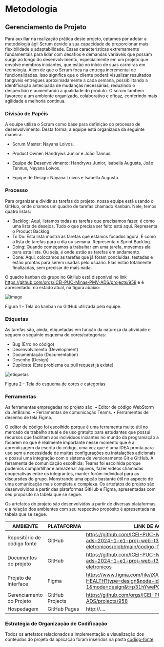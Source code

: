 
# Metodologia

## Gerenciamento de Projeto

Para auxiliar na realização prática deste projeto, optamos por adotar a metodologia ágil Scrum devido a sua capacidade de proporcionar mais flexibilidade e adaptabilidade. Essas características extremamente fundamentais para lidar com desafios e demandas variáveis que possam surgir ao longo do desenvolvimento, especialmente em um projeto que envolve membros iniciantes, que estão no início de suas carreiras em tecnologia. 
Além de que o Scrum foca na entrega incremental de funcionalidades. Isso significa que o cliente poderá visualizar resultados tangíveis entregues aproximadamente a cada semana, possibilitando a identificação antecipada de mudanças necessárias, reduzindo o desperdício e aumentando a qualidade do produto.  O scrum também favorece a um ambiente organizado, colaborativo e eficaz, conferindo mais agilidade e melhoria contínua.

### Divisão de Papéis

A equipe utiliza o Scrum como base para definição do processo de desenvolvimento. Desta forma, a equipe está organizada da seguinte maneira: 

- Scrum Master: Nayana Loivos.

- Product Owner: Handryws Junior e João Tannus.

- Equipe de Desenvolvimento: Handryws Junior, Isabella Augusta, João Tannus, Nayana Loivos.

- Equipe de Design: Nayana Loivos e Isabella Augusta.

### Processo

Para organizar e dividir as tarefas do projeto, nossa equipe está usando o GitHub, onde criamos um quadro de tarefas chamado Kanban. Nele, temos quatro listas:

- Backlog: Aqui, listamos todas as tarefas que precisamos fazer, é como uma lista de desejos. Tudo o que precisa ser feito está aqui. Representa o Product Backlog.
- To Do: Esta lista mostra as tarefas que estamos focados agora. É como a lista de tarefas para o dia ou semana. Representa o Sprint Backlog.
- Doing: Quando começamos a trabalhar em uma tarefa, movemos ela para esta lista. Ou seja, é onde estão as tarefas em andamento.
- Done: Aqui, colocamos as tarefas que já foram concluídas, testadas e estão prontas para serem usadas pelo usuário. Elas estão totalmente finalizadas, sem precisar de mais nada.

O quadro kanban do grupo no GitHub está disponível no link https://github.com/orgs/ICEI-PUC-Minas-PMV-ADS/projects/958 e é apresentado, no estado atual, na figura abaixo:

![image](https://github.com/ICEI-PUC-Minas-PMV-ADS/pmv-ads-2024-1-e1-proj-web-t3-equipe-3-residuos-eletronicos/assets/92792650/1df911d0-6779-4e21-bc6b-ab630862278f)


Figura 1 - Tela do kanban no GitHub utilizada pela equipe.

### Etiquetas
<p>As tarefas são, ainda, etiquetadas em função da natureza da atividade e seguem o seguinte esquema de cores/categorias:</p> 
<ul> 
  <li>Bug (Erro no código)</li> 
  <li>Desenvolvimento (Development)</li> 
  <li>Documentação (Documentation)</li> 
  <li>Desenho (Design)</li>   
  <li>Duplicate (Este problema ou pull request já existe)</li>   
</ul> 

  ![etiquetas](https://github.com/ICEI-PUC-Minas-PMV-ADS/pmv-ads-2024-1-e1-proj-web-t3-equipe-3-residuos-eletronicos/assets/79770782/1d801e03-69af-43b5-bce8-14d6a532ef0a)
  
Figura 2 - Tela do esquema de cores e categorias
    
### Ferramentas
As ferramentas empregadas no projeto são:
•	Editor de código WebStorm da JetBrains.
•	Ferramentas de comunicação Teams.
•	Ferramentas de desenho de tela Figma.

O editor de código foi escolhido porque é uma ferramenta muito útil no mercado de trabalho atual e de uso gratuito para estudantes que possui recursos que facilitam aos indivíduos inciantes no mundo da programação a focarem no que é realmente importante nesse momento que é a aprendizagem da escrita do código, uma vez que é uma IDEA pronta para uso sem a necessidade de muitas configurações ou instalações adicionais e possui uma integração com o sistema de versionamento Git e GitHub.
A ferramenta de comunicação escolhida: Teams foi escolhida porque podemos compartilhar e armazenar aquivos, fazer vídeos chamadas cooperativas entre os integrantes, manter forúm individual para as discursões do grupo. Monstrando uma opção bastante útil no aspecto de uma comunicação mais completa e complexa. 
Os artefatos do projeto são desenvolvidos a partir das plataformas GitHub e Figma, apresentadas com seu propósito na tabela que se segue.

Os artefatos do projeto são desenvolvidos a partir de diversas plataformas e a relação dos ambientes com seu respectivo propósito é apresentada na tabela que se segue.

| AMBIENTE                            | PLATAFORMA                         | LINK DE ACESSO                         |                                                                                              
|-------------------------------------|------------------------------------|----------------------------------------|
| Repositório de código fonte         | GitHub                             | https://github.com/ICEI-PUC-Minas-PMV-ADS/pmv-ads-2024-1-e1-proj-web-t3-equipe-3-residuos-eletronicos/blob/main/codigo-fonte/README.md|
| Documentos do projeto               | GitHub                             | https://github.com/ICEI-PUC-Minas-PMV-ADS/pmv-ads-2024-1-e1-proj-web-t3-equipe-3-residuos-eletronicos|
| Projeto de Interface                | Figma                              | https://www.figma.com/file/jXAt7sjEOpUYgavvjUqNxB/ZT-HEALTH?type=design&node-id=0-1&mode=design&t=p31hYwePQtZeZpcA-0|
| Gerenciamento do Projeto            | GitHub Projects                    | https://github.com/orgs/ICEI-PUC-Minas-PMV-ADS/projects/958|
| Hospedagem                          | GitHub Pages                       | http://....                            |

### Estratégia de Organização de Codificação 

Todos os artefatos relacionados a implementação e visualização dos conteúdos do projeto da aplicação foram inseridos na pasta [codigo-fonte](https://github.com/ICEI-PUC-Minas-PMV-ADS/pmv-ads-2024-1-e1-proj-web-t3-equipe-3-residuos-eletronicos/tree/main).
